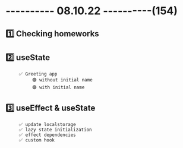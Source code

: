 # ---------- 08.10.22 ----------(154)

## 1️⃣ Checking homeworks

## 2️⃣ useState

         ✅ Greeting app
              🟣 without initial name
              🟣 with initial name

## 3️⃣ useEffect & useState

         ✅ update localstorage
         ✅ lazy state initialization
         ✅ effect dependencies
         ✅ custom hook
